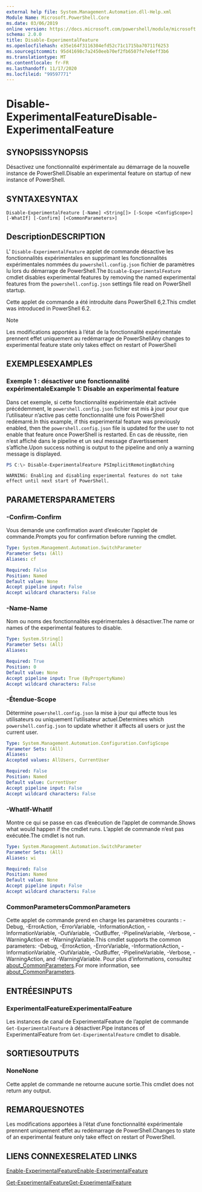 ```yaml
---
external help file: System.Management.Automation.dll-Help.xml
Module Name: Microsoft.PowerShell.Core
ms.date: 03/06/2019
online version: https://docs.microsoft.com/powershell/module/microsoft.powershell.core/disable-experimentalfeature?view=powershell-7.2&WT.mc_id=ps-gethelp
schema: 2.0.0
title: Disable-ExperimentalFeature
ms.openlocfilehash: e35e164f3116304efd52c71c1715ba70711f6253
ms.sourcegitcommit: 95d41698c7a2450eeb70ef2fb6507fe7e6eff3b6
ms.translationtype: MT
ms.contentlocale: fr-FR
ms.lasthandoff: 11/17/2020
ms.locfileid: "99597771"
---
```

# <span data-ttu-id="3244b-102">Disable-ExperimentalFeature</span><span class="sxs-lookup"><span data-stu-id="3244b-102">Disable-ExperimentalFeature</span></span>

## <span data-ttu-id="3244b-103">SYNOPSIS</span><span class="sxs-lookup"><span data-stu-id="3244b-103">SYNOPSIS</span></span>
<span data-ttu-id="3244b-104">Désactivez une fonctionnalité expérimentale au démarrage de la nouvelle instance de PowerShell.</span><span class="sxs-lookup"><span data-stu-id="3244b-104">Disable an experimental feature on startup of new instance of PowerShell.</span></span>

## <span data-ttu-id="3244b-105">SYNTAXE</span><span class="sxs-lookup"><span data-stu-id="3244b-105">SYNTAX</span></span>

```
Disable-ExperimentalFeature [-Name] <String[]> [-Scope <ConfigScope>] [-WhatIf] [-Confirm] [<CommonParameters>]
```

## <span data-ttu-id="3244b-106">Description</span><span class="sxs-lookup"><span data-stu-id="3244b-106">DESCRIPTION</span></span>

<span data-ttu-id="3244b-107">L' `Disable-ExperimentalFeature` applet de commande désactive les fonctionnalités expérimentales en supprimant les fonctionnalités expérimentales nommées du `powershell.config.json` fichier de paramètres lu lors du démarrage de PowerShell.</span><span class="sxs-lookup"><span data-stu-id="3244b-107">The `Disable-ExperimentalFeature` cmdlet disables experimental features by removing the named experimental features from the `powershell.config.json` settings file read on PowerShell startup.</span></span>

<span data-ttu-id="3244b-108">Cette applet de commande a été introduite dans PowerShell 6,2.</span><span class="sxs-lookup"><span data-stu-id="3244b-108">This cmdlet was introduced in PowerShell 6.2.</span></span>

> [!NOTE]
> <span data-ttu-id="3244b-109">Les modifications apportées à l’état de la fonctionnalité expérimentale prennent effet uniquement au redémarrage de PowerShell</span><span class="sxs-lookup"><span data-stu-id="3244b-109">Any changes to experimental feature state only takes effect on restart of PowerShell</span></span>

## <span data-ttu-id="3244b-110">EXEMPLES</span><span class="sxs-lookup"><span data-stu-id="3244b-110">EXAMPLES</span></span>

### <span data-ttu-id="3244b-111">Exemple 1 : désactiver une fonctionnalité expérimentale</span><span class="sxs-lookup"><span data-stu-id="3244b-111">Example 1: Disable an experimental feature</span></span>

<span data-ttu-id="3244b-112">Dans cet exemple, si cette fonctionnalité expérimentale était activée précédemment, le `powershell.config.json` fichier est mis à jour pour que l’utilisateur n’active pas cette fonctionnalité une fois PowerShell redémarré.</span><span class="sxs-lookup"><span data-stu-id="3244b-112">In this example, if this experimental feature was previously enabled, then the `powershell.config.json` file is updated for the user to not enable that feature once PowerShell is restarted.</span></span>
<span data-ttu-id="3244b-113">En cas de réussite, rien n’est affiché dans le pipeline et un seul message d’avertissement s’affiche.</span><span class="sxs-lookup"><span data-stu-id="3244b-113">Upon success nothing is output to the pipeline and only a warning message is displayed.</span></span>

```powershell
PS C:\> Disable-ExperimentalFeature PSImplicitRemotingBatching
```

```Output
WARNING: Enabling and disabling experimental features do not take effect until next start of PowerShell.
```

## <span data-ttu-id="3244b-114">PARAMETERS</span><span class="sxs-lookup"><span data-stu-id="3244b-114">PARAMETERS</span></span>

### <span data-ttu-id="3244b-115">-Confirm</span><span class="sxs-lookup"><span data-stu-id="3244b-115">-Confirm</span></span>

<span data-ttu-id="3244b-116">Vous demande une confirmation avant d’exécuter l’applet de commande.</span><span class="sxs-lookup"><span data-stu-id="3244b-116">Prompts you for confirmation before running the cmdlet.</span></span>

```yaml
Type: System.Management.Automation.SwitchParameter
Parameter Sets: (All)
Aliases: cf

Required: False
Position: Named
Default value: None
Accept pipeline input: False
Accept wildcard characters: False
```

### <span data-ttu-id="3244b-117">-Name</span><span class="sxs-lookup"><span data-stu-id="3244b-117">-Name</span></span>

<span data-ttu-id="3244b-118">Nom ou noms des fonctionnalités expérimentales à désactiver.</span><span class="sxs-lookup"><span data-stu-id="3244b-118">The name or names of the experimental features to disable.</span></span>

```yaml
Type: System.String[]
Parameter Sets: (All)
Aliases:

Required: True
Position: 0
Default value: None
Accept pipeline input: True (ByPropertyName)
Accept wildcard characters: False
```

### <span data-ttu-id="3244b-119">-Étendue</span><span class="sxs-lookup"><span data-stu-id="3244b-119">-Scope</span></span>

<span data-ttu-id="3244b-120">Détermine `powershell.config.json` la mise à jour qui affecte tous les utilisateurs ou uniquement l’utilisateur actuel.</span><span class="sxs-lookup"><span data-stu-id="3244b-120">Determines which `powershell.config.json` to update whether it affects all users or just the current user.</span></span>

```yaml
Type: System.Management.Automation.Configuration.ConfigScope
Parameter Sets: (All)
Aliases:
Accepted values: AllUsers, CurrentUser

Required: False
Position: Named
Default value: CurrentUser
Accept pipeline input: False
Accept wildcard characters: False
```

### <span data-ttu-id="3244b-121">-WhatIf</span><span class="sxs-lookup"><span data-stu-id="3244b-121">-WhatIf</span></span>

<span data-ttu-id="3244b-122">Montre ce qui se passe en cas d’exécution de l’applet de commande.</span><span class="sxs-lookup"><span data-stu-id="3244b-122">Shows what would happen if the cmdlet runs.</span></span>
<span data-ttu-id="3244b-123">L’applet de commande n’est pas exécutée.</span><span class="sxs-lookup"><span data-stu-id="3244b-123">The cmdlet is not run.</span></span>

```yaml
Type: System.Management.Automation.SwitchParameter
Parameter Sets: (All)
Aliases: wi

Required: False
Position: Named
Default value: None
Accept pipeline input: False
Accept wildcard characters: False
```

### <span data-ttu-id="3244b-124">CommonParameters</span><span class="sxs-lookup"><span data-stu-id="3244b-124">CommonParameters</span></span>

<span data-ttu-id="3244b-125">Cette applet de commande prend en charge les paramètres courants : -Debug, -ErrorAction, -ErrorVariable, -InformationAction, -InformationVariable, -OutVariable, -OutBuffer, -PipelineVariable, -Verbose, -WarningAction et -WarningVariable.</span><span class="sxs-lookup"><span data-stu-id="3244b-125">This cmdlet supports the common parameters: -Debug, -ErrorAction, -ErrorVariable, -InformationAction, -InformationVariable, -OutVariable, -OutBuffer, -PipelineVariable, -Verbose, -WarningAction, and -WarningVariable.</span></span> <span data-ttu-id="3244b-126">Pour plus d’informations, consultez [about_CommonParameters](http://go.microsoft.com/fwlink/?LinkID=113216).</span><span class="sxs-lookup"><span data-stu-id="3244b-126">For more information, see [about_CommonParameters](http://go.microsoft.com/fwlink/?LinkID=113216).</span></span>

## <span data-ttu-id="3244b-127">ENTRÉES</span><span class="sxs-lookup"><span data-stu-id="3244b-127">INPUTS</span></span>

### <span data-ttu-id="3244b-128">ExperimentalFeature</span><span class="sxs-lookup"><span data-stu-id="3244b-128">ExperimentalFeature</span></span>

<span data-ttu-id="3244b-129">Les instances de canal de ExperimentalFeature de l’applet de commande `Get-ExperimentalFeature` à désactiver.</span><span class="sxs-lookup"><span data-stu-id="3244b-129">Pipe instances of ExperimentalFeature from `Get-ExperimentalFeature` cmdlet to disable.</span></span>

## <span data-ttu-id="3244b-130">SORTIES</span><span class="sxs-lookup"><span data-stu-id="3244b-130">OUTPUTS</span></span>

### <span data-ttu-id="3244b-131">None</span><span class="sxs-lookup"><span data-stu-id="3244b-131">None</span></span>

<span data-ttu-id="3244b-132">Cette applet de commande ne retourne aucune sortie.</span><span class="sxs-lookup"><span data-stu-id="3244b-132">This cmdlet does not return any output.</span></span>

## <span data-ttu-id="3244b-133">REMARQUES</span><span class="sxs-lookup"><span data-stu-id="3244b-133">NOTES</span></span>

<span data-ttu-id="3244b-134">Les modifications apportées à l’état d’une fonctionnalité expérimentale prennent uniquement effet au redémarrage de PowerShell.</span><span class="sxs-lookup"><span data-stu-id="3244b-134">Changes to state of an experimental feature only take effect on restart of PowerShell.</span></span>

## <span data-ttu-id="3244b-135">LIENS CONNEXES</span><span class="sxs-lookup"><span data-stu-id="3244b-135">RELATED LINKS</span></span>

[<span data-ttu-id="3244b-136">Enable-ExperimentalFeature</span><span class="sxs-lookup"><span data-stu-id="3244b-136">Enable-ExperimentalFeature</span></span>](Enable-ExperimentalFeature.md)

[<span data-ttu-id="3244b-137">Get-ExperimentalFeature</span><span class="sxs-lookup"><span data-stu-id="3244b-137">Get-ExperimentalFeature</span></span>](Get-ExperimentalFeature.md)

